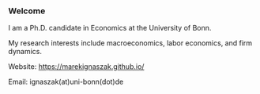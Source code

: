 ### Welcome

I am a Ph.D. candidate in Economics at the University of Bonn.

My research interests include macroeconomics, labor economics, and firm dynamics.

Website: https://marekignaszak.github.io/

Email: ignaszak(at)uni-bonn(dot)de
